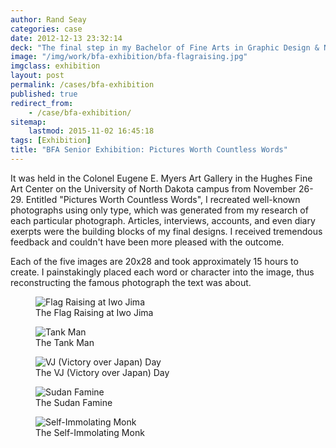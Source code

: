 ```yaml
---
author: Rand Seay
categories: case
date: 2012-12-13 23:32:14
deck: "The final step in my Bachelor of Fine Arts in Graphic Design & New Art Media, my Senior Exhibition was a culmination of my art education."
image: "/img/work/bfa-exhibition/bfa-flagraising.jpg"
imgclass: exhibition
layout: post
permalink: /cases/bfa-exhibition
published: true
redirect_from:
    - /case/bfa-exhibition/
sitemap:
    lastmod: 2015-11-02 16:45:18
tags: [Exhibition]
title: "BFA Senior Exhibition: Pictures Worth Countless Words"
---
```


It was held in the Colonel Eugene E. Myers Art Gallery in the Hughes Fine Art Center on the University of North Dakota campus from November 26-29. Entitled "Pictures Worth Countless Words", I recreated well-known photographs<!--more--> using only type, which was generated from my research of each particular photograph. Articles, interviews, accounts, and even diary exerpts were the building blocks of my final designs. I received tremendous feedback and couldn't have been more pleased with the outcome.

Each of the five images are 20x28 and took approximately 15 hours to create. I painstakingly placed each word or character into the image, thus reconstructing the famous photograph the text was about.

<figure class="image">
    <img class="drop-shadow" src="{{ '/img/work/bfa-exhibition/bfa-flagraising.jpg' | prepend: site.baseurl }}" alt="Flag Raising at Iwo Jima">
    <figcaption>The Flag Raising at Iwo Jima</figcaption>
</figure>

<figure class="image">
    <img class="drop-shadow" src="{{ '/img/work/bfa-exhibition/bfa-tankman.jpg' | prepend: site.baseurl }}" alt="Tank Man">
    <figcaption>The Tank Man</figcaption>
</figure>

<figure class="image">
    <img class="drop-shadow" src="{{ '/img/work/bfa-exhibition/bfa-vjday.jpg' | prepend: site.baseurl }}" alt="VJ (Victory over Japan) Day">
    <figcaption>The VJ (Victory over Japan) Day</figcaption>
</figure>

<figure class="image">
    <img class="drop-shadow" src="{{ '/img/work/bfa-exhibition/bfa-sudanfamine.jpg' | prepend: site.baseurl }}" alt="Sudan Famine">
    <figcaption>The Sudan Famine</figcaption>
</figure>

<figure class="image">
    <img  class="drop-shadow" src="{{ '/img/work/bfa-exhibition/bfa-monk.jpg' | prepend: site.baseurl }}" alt="Self-Immolating Monk">
    <figcaption>The Self-Immolating Monk</figcaption>
</figure>
